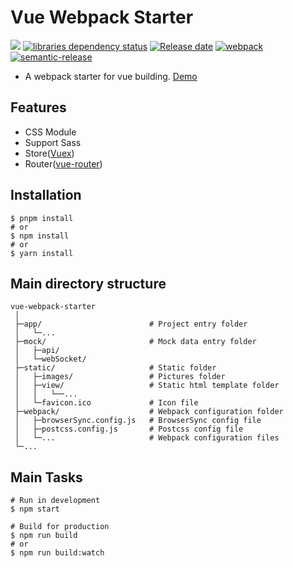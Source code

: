 # Vue Webpack Starter

![][workflows-badge-image]
[![libraries dependency status][libraries-status-image]][libraries-status-url]
[![Release date][release-date-image]][release-url]
[![webpack][webpack-image]][webpack-url]
[![semantic-release][semantic-image]][semantic-url]

* A webpack starter for vue building. [Demo][github-pages-url]

## Features
* CSS Module
* Support Sass
* Store([Vuex](https://github.com/vuejs/vuex))
* Router([vue-router](https://github.com/vuejs/vue-router))

## Installation
```shell
$ pnpm install
# or
$ npm install
# or
$ yarn install
```

## Main directory structure
```text
vue-webpack-starter
 │
 ├─app/                        # Project entry folder
 │   └─...
 ├─mock/                       # Mock data entry folder
 │   ├─api/
 │   └─webSocket/
 ├─static/                     # Static folder
 │   ├─images/                 # Pictures folder
 │   ├─view/                   # Static html template folder
 │   │   └──...
 │   └─favicon.ico             # Icon file
 ├─webpack/                    # Webpack configuration folder
 │   ├─browserSync.config.js   # BrowserSync config file
 │   ├─postcss.config.js       # Postcss config file
 │   └─...                     # Webpack configuration files
 └─...
```

## Main Tasks
```shell
# Run in development
$ npm start

# Build for production
$ npm run build
# or
$ npm run build:watch
```

<!-- Links: -->
[workflows-badge-image]: https://github.com/cycjimmy/vue-webpack-starter/workflows/Test%20CI/badge.svg

[libraries-status-image]: https://img.shields.io/librariesio/release/github/cycjimmy/vue-webpack-starter
[libraries-status-url]: https://libraries.io/github/cycjimmy/vue-webpack-starter

[release-date-image]: https://img.shields.io/github/release-date/cycjimmy/vue-webpack-starter
[release-url]: https://github.com/cycjimmy/vue-webpack-starter/releases

[webpack-image]: https://img.shields.io/github/package-json/dependency-version/cycjimmy/vue-webpack-starter/dev/webpack
[webpack-url]: https://github.com/webpack/webpack

[semantic-image]: https://img.shields.io/badge/%20%20%F0%9F%93%A6%F0%9F%9A%80-semantic--release-e10079.svg
[semantic-url]: https://github.com/semantic-release/semantic-release

[github-pages-url]: https://cycjimmy.github.io/static-webpack-starter/
